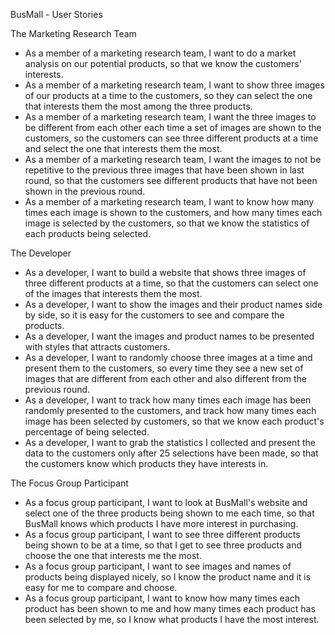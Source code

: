 BusMall - User Stories

The Marketing Research Team
- As a member of a marketing research team, I want to do a market analysis on our potential products, so that we know the customers' interests.
- As a member of a marketing research team, I want to show three images of our products at a time to the customers, so they can select the one that interests them the most among the three products.
- As a member of a marketing research team, I want the three images to be different from each other each time a set of images are shown to the customers, so the customers can see three different products at a time and select the one that interests them the most.
- As a member of a marketing research team, I want the images to not be repetitive to the previous three images that have been shown in last round, so that the customers see different products that have not been shown in the previous round.
- As a member of a marketing research team, I want to know how many times each image is shown to the customers, and how many times each image is selected by the customers, so that we know the statistics of each products being selected.

The Developer
- As a developer, I want to build a website that shows three images of three different products at a time, so that the customers can select one of the images that interests them the most.
- As a developer, I want to show the images and their product names side by side, so it is easy for the customers to see and compare the products.
- As a developer, I want the images and product names to be presented with styles that attracts customers.
- As a developer, I want to randomly choose three images at a time and present them to the customers, so every time they see a new set of images that are different from each other and also different from the previous round.
- As a developer, I want to track how many times each image has been randomly presented to the customers, and track how many times each image has been selected by customers, so that we know each product's percentage of being selected.
- As a developer, I want to grab the statistics I collected and present the data to the customers only after 25 selections have been made, so that the customers know which products they have interests in.

The Focus Group Participant
- As a focus group participant, I want to look at BusMall's website and select one of the three products being shown to me each time, so that BusMall knows which products I have more interest in purchasing.
- As a focus group participant, I want to see three different products being shown to be at a time, so that I get to see three products and choose the one that interests me the most.
- As a focus group participant, I want to see images and names of products being displayed nicely, so I know the product name and it is easy for me to compare and choose.
- As a focus group participant, I want to know how many times each product has been shown to me and how many times each product has been selected by me, so I know what products I have the most interest.